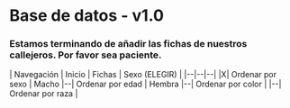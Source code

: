 # Base de datos - v1.0

### Estamos terminando de añadir las fichas de nuestros callejeros. Por favor sea paciente.

| Navegación
| Inicio | Fichas | Sexo (ELEGIR) |
|--|--|--|
|X| Ordenar por sexo | Macho
|--| Ordenar por edad | Hembra
|--| Ordenar por color |
|--| Ordenar por raza |
